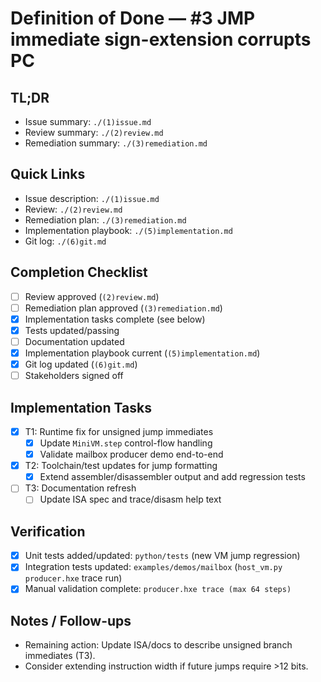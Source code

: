 # Definition of Done — #3 JMP immediate sign-extension corrupts PC

## TL;DR
- Issue summary: `./(1)issue.md`
- Review summary: `./(2)review.md`
- Remediation summary: `./(3)remediation.md`

## Quick Links
- Issue description: `./(1)issue.md`
- Review: `./(2)review.md`
- Remediation plan: `./(3)remediation.md`
- Implementation playbook: `./(5)implementation.md`
- Git log: `./(6)git.md`

## Completion Checklist
- [ ] Review approved (`(2)review.md`)
- [ ] Remediation plan approved (`(3)remediation.md`)
- [x] Implementation tasks complete (see below)
- [x] Tests updated/passing
- [ ] Documentation updated
- [x] Implementation playbook current (`(5)implementation.md`)
- [x] Git log updated (`(6)git.md`)
- [ ] Stakeholders signed off

## Implementation Tasks
- [x] T1: Runtime fix for unsigned jump immediates
  - [x] Update `MiniVM.step` control-flow handling
  - [x] Validate mailbox producer demo end-to-end
- [x] T2: Toolchain/test updates for jump formatting
  - [x] Extend assembler/disassembler output and add regression tests
- [ ] T3: Documentation refresh
  - [ ] Update ISA spec and trace/disasm help text

## Verification
- [x] Unit tests added/updated: `python/tests` (new VM jump regression)
- [x] Integration tests updated: `examples/demos/mailbox` (`host_vm.py producer.hxe` trace run)
- [x] Manual validation complete: `producer.hxe trace (max 64 steps)`

## Notes / Follow-ups
- Remaining action: Update ISA/docs to describe unsigned branch immediates (T3).
- Consider extending instruction width if future jumps require >12 bits.
